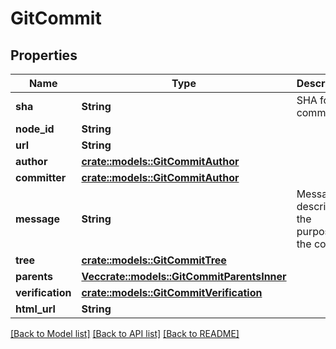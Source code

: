 # GitCommit

## Properties

Name | Type | Description | Notes
------------ | ------------- | ------------- | -------------
**sha** | **String** | SHA for the commit | 
**node_id** | **String** |  | 
**url** | **String** |  | 
**author** | [**crate::models::GitCommitAuthor**](git_commit_author.md) |  | 
**committer** | [**crate::models::GitCommitAuthor**](git_commit_author.md) |  | 
**message** | **String** | Message describing the purpose of the commit | 
**tree** | [**crate::models::GitCommitTree**](git_commit_tree.md) |  | 
**parents** | [**Vec<crate::models::GitCommitParentsInner>**](git_commit_parents_inner.md) |  | 
**verification** | [**crate::models::GitCommitVerification**](git_commit_verification.md) |  | 
**html_url** | **String** |  | 

[[Back to Model list]](../README.md#documentation-for-models) [[Back to API list]](../README.md#documentation-for-api-endpoints) [[Back to README]](../README.md)


